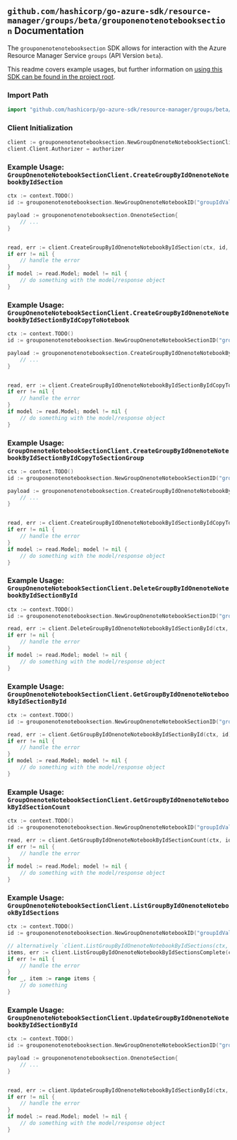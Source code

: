 
## `github.com/hashicorp/go-azure-sdk/resource-manager/groups/beta/grouponenotenotebooksection` Documentation

The `grouponenotenotebooksection` SDK allows for interaction with the Azure Resource Manager Service `groups` (API Version `beta`).

This readme covers example usages, but further information on [using this SDK can be found in the project root](https://github.com/hashicorp/go-azure-sdk/tree/main/docs).

### Import Path

```go
import "github.com/hashicorp/go-azure-sdk/resource-manager/groups/beta/grouponenotenotebooksection"
```


### Client Initialization

```go
client := grouponenotenotebooksection.NewGroupOnenoteNotebookSectionClientWithBaseURI("https://management.azure.com")
client.Client.Authorizer = authorizer
```


### Example Usage: `GroupOnenoteNotebookSectionClient.CreateGroupByIdOnenoteNotebookByIdSection`

```go
ctx := context.TODO()
id := grouponenotenotebooksection.NewGroupOnenoteNotebookID("groupIdValue", "notebookIdValue")

payload := grouponenotenotebooksection.OnenoteSection{
	// ...
}


read, err := client.CreateGroupByIdOnenoteNotebookByIdSection(ctx, id, payload)
if err != nil {
	// handle the error
}
if model := read.Model; model != nil {
	// do something with the model/response object
}
```


### Example Usage: `GroupOnenoteNotebookSectionClient.CreateGroupByIdOnenoteNotebookByIdSectionByIdCopyToNotebook`

```go
ctx := context.TODO()
id := grouponenotenotebooksection.NewGroupOnenoteNotebookSectionID("groupIdValue", "notebookIdValue", "onenoteSectionIdValue")

payload := grouponenotenotebooksection.CreateGroupByIdOnenoteNotebookByIdSectionByIdCopyToNotebookRequest{
	// ...
}


read, err := client.CreateGroupByIdOnenoteNotebookByIdSectionByIdCopyToNotebook(ctx, id, payload)
if err != nil {
	// handle the error
}
if model := read.Model; model != nil {
	// do something with the model/response object
}
```


### Example Usage: `GroupOnenoteNotebookSectionClient.CreateGroupByIdOnenoteNotebookByIdSectionByIdCopyToSectionGroup`

```go
ctx := context.TODO()
id := grouponenotenotebooksection.NewGroupOnenoteNotebookSectionID("groupIdValue", "notebookIdValue", "onenoteSectionIdValue")

payload := grouponenotenotebooksection.CreateGroupByIdOnenoteNotebookByIdSectionByIdCopyToSectionGroupRequest{
	// ...
}


read, err := client.CreateGroupByIdOnenoteNotebookByIdSectionByIdCopyToSectionGroup(ctx, id, payload)
if err != nil {
	// handle the error
}
if model := read.Model; model != nil {
	// do something with the model/response object
}
```


### Example Usage: `GroupOnenoteNotebookSectionClient.DeleteGroupByIdOnenoteNotebookByIdSectionById`

```go
ctx := context.TODO()
id := grouponenotenotebooksection.NewGroupOnenoteNotebookSectionID("groupIdValue", "notebookIdValue", "onenoteSectionIdValue")

read, err := client.DeleteGroupByIdOnenoteNotebookByIdSectionById(ctx, id)
if err != nil {
	// handle the error
}
if model := read.Model; model != nil {
	// do something with the model/response object
}
```


### Example Usage: `GroupOnenoteNotebookSectionClient.GetGroupByIdOnenoteNotebookByIdSectionById`

```go
ctx := context.TODO()
id := grouponenotenotebooksection.NewGroupOnenoteNotebookSectionID("groupIdValue", "notebookIdValue", "onenoteSectionIdValue")

read, err := client.GetGroupByIdOnenoteNotebookByIdSectionById(ctx, id)
if err != nil {
	// handle the error
}
if model := read.Model; model != nil {
	// do something with the model/response object
}
```


### Example Usage: `GroupOnenoteNotebookSectionClient.GetGroupByIdOnenoteNotebookByIdSectionCount`

```go
ctx := context.TODO()
id := grouponenotenotebooksection.NewGroupOnenoteNotebookID("groupIdValue", "notebookIdValue")

read, err := client.GetGroupByIdOnenoteNotebookByIdSectionCount(ctx, id)
if err != nil {
	// handle the error
}
if model := read.Model; model != nil {
	// do something with the model/response object
}
```


### Example Usage: `GroupOnenoteNotebookSectionClient.ListGroupByIdOnenoteNotebookByIdSections`

```go
ctx := context.TODO()
id := grouponenotenotebooksection.NewGroupOnenoteNotebookID("groupIdValue", "notebookIdValue")

// alternatively `client.ListGroupByIdOnenoteNotebookByIdSections(ctx, id)` can be used to do batched pagination
items, err := client.ListGroupByIdOnenoteNotebookByIdSectionsComplete(ctx, id)
if err != nil {
	// handle the error
}
for _, item := range items {
	// do something
}
```


### Example Usage: `GroupOnenoteNotebookSectionClient.UpdateGroupByIdOnenoteNotebookByIdSectionById`

```go
ctx := context.TODO()
id := grouponenotenotebooksection.NewGroupOnenoteNotebookSectionID("groupIdValue", "notebookIdValue", "onenoteSectionIdValue")

payload := grouponenotenotebooksection.OnenoteSection{
	// ...
}


read, err := client.UpdateGroupByIdOnenoteNotebookByIdSectionById(ctx, id, payload)
if err != nil {
	// handle the error
}
if model := read.Model; model != nil {
	// do something with the model/response object
}
```
